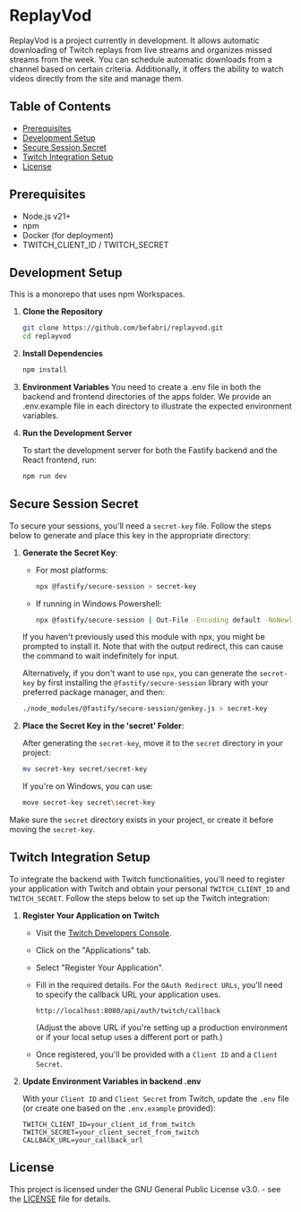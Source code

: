 # ReplayVod
ReplayVod is a project currently in development. 
It allows automatic downloading of Twitch replays from live streams and organizes missed streams from the week. 
You can schedule automatic downloads from a channel based on certain criteria. Additionally, it offers the ability to watch videos directly from the site and manage them.


## Table of Contents

-   [Prerequisites](#prerequisites)
-   [Development Setup](#development-setup)
-   [Secure Session Secret](#secure-session-secret)
-   [Twitch Integration Setup](#twitch-integration-setup)
-   [License](#license)

## Prerequisites

-   Node.js v21+
-   npm
-   Docker (for deployment)
-   TWITCH_CLIENT_ID / TWITCH_SECRET

## Development Setup
This is a monorepo that uses npm Workspaces.


1. **Clone the Repository**

    ```bash
    git clone https://github.com/befabri/replayvod.git
    cd replayvod
    ```

2. **Install Dependencies**

    ```bash
    npm install
    ```

3. **Environment Variables**
   You need to create a .env file in both the backend and frontend directories of the apps folder. 
   We provide an .env.example file in each directory to illustrate the expected environment variables.

4. **Run the Development Server**

    To start the development server for both the Fastify backend and the React frontend, run:
    ```bash
    npm run dev
    ```

## Secure Session Secret

To secure your sessions, you'll need a `secret-key` file. Follow the steps below to generate and place this key in the appropriate directory:

1. **Generate the Secret Key**:

    - For most platforms:

        ```sh
        npx @fastify/secure-session > secret-key
        ```

    - If running in Windows Powershell:

        ```sh
        npx @fastify/secure-session | Out-File -Encoding default -NoNewline -FilePath secret-key
        ```

    If you haven't previously used this module with npx, you might be prompted to install it. Note that with the output redirect, this can cause the command to wait indefinitely for input.

    Alternatively, if you don't want to use `npx`, you can generate the `secret-key` by first installing the `@fastify/secure-session` library with your preferred package manager, and then:

    ```sh
    ./node_modules/@fastify/secure-session/genkey.js > secret-key
    ```

2. **Place the Secret Key in the 'secret' Folder**:

    After generating the `secret-key`, move it to the `secret` directory in your project:

    ```sh
    mv secret-key secret/secret-key
    ```

    If you're on Windows, you can use:

    ```sh
    move secret-key secret\secret-key
    ```

Make sure the `secret` directory exists in your project, or create it before moving the `secret-key`.

## Twitch Integration Setup

To integrate the backend with Twitch functionalities, you'll need to register your application with Twitch and obtain your personal `TWITCH_CLIENT_ID` and `TWITCH_SECRET`.
Follow the steps below to set up the Twitch integration:

1. **Register Your Application on Twitch**

    - Visit the [Twitch Developers Console](https://dev.twitch.tv/console).
    - Click on the "Applications" tab.
    - Select "Register Your Application".
    - Fill in the required details. For the `OAuth Redirect URLs`, you'll need to specify the callback URL your application uses.

        ```
        http://localhost:8080/api/auth/twitch/callback
        ```

        (Adjust the above URL if you're setting up a production environment or if your local setup uses a different port or path.)

    - Once registered, you'll be provided with a `Client ID` and a `Client Secret`.

2. **Update Environment Variables in backend .env**

    With your `Client ID` and `Client Secret` from Twitch, update the `.env` file (or create one based on the `.env.example` provided):

    ```env
    TWITCH_CLIENT_ID=your_client_id_from_twitch
    TWITCH_SECRET=your_client_secret_from_twitch
    CALLBACK_URL=your_callback_url
    ```


## License

This project is licensed under the GNU General Public License v3.0. - see the [LICENSE](LICENSE) file for details.
